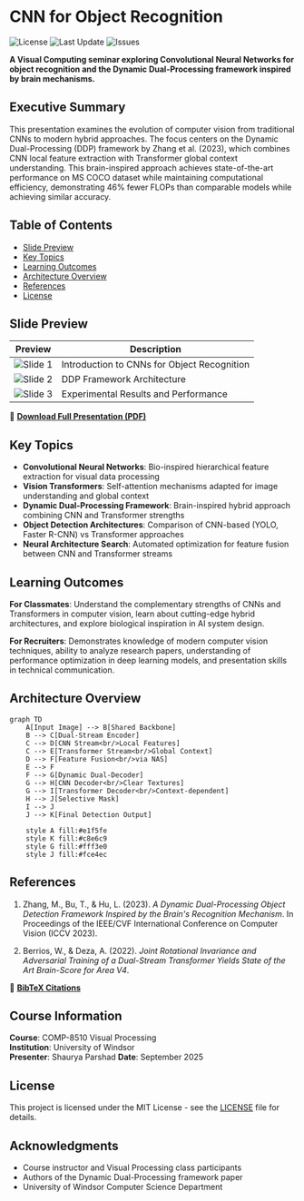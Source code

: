 # CNN for Object Recognition

![License](https://img.shields.io/badge/license-MIT-blue.svg)
![Last Update](https://img.shields.io/badge/last%20update-September%202025-green.svg)
![Issues](https://img.shields.io/github/issues/IShauryaI/cnn-object-recognition-seminar)

**A Visual Computing seminar exploring Convolutional Neural Networks for object recognition and the Dynamic Dual-Processing framework inspired by brain mechanisms.**

## Executive Summary

This presentation examines the evolution of computer vision from traditional CNNs to modern hybrid approaches. The focus centers on the Dynamic Dual-Processing (DDP) framework by Zhang et al. (2023), which combines CNN local feature extraction with Transformer global context understanding. This brain-inspired approach achieves state-of-the-art performance on MS COCO dataset while maintaining computational efficiency, demonstrating 46% fewer FLOPs than comparable models while achieving similar accuracy.

## Table of Contents

- [Slide Preview](#slide-preview)
- [Key Topics](#key-topics)
- [Learning Outcomes](#learning-outcomes)
- [Architecture Overview](#architecture-overview)
- [References](#references)
- [License](#license)

## Slide Preview

| Preview | Description |
|---------|--------------|
| ![Slide 1](./slides/preview_1.png) | Introduction to CNNs for Object Recognition |
| ![Slide 2](./slides/preview_2.png) | DDP Framework Architecture |
| ![Slide 3](./slides/preview_3.png) | Experimental Results and Performance |

📄 **[Download Full Presentation (PDF)](./slides/deck.pdf)**

## Key Topics

- **Convolutional Neural Networks**: Bio-inspired hierarchical feature extraction for visual data processing
- **Vision Transformers**: Self-attention mechanisms adapted for image understanding and global context
- **Dynamic Dual-Processing Framework**: Brain-inspired hybrid approach combining CNN and Transformer strengths
- **Object Detection Architectures**: Comparison of CNN-based (YOLO, Faster R-CNN) vs Transformer approaches
- **Neural Architecture Search**: Automated optimization for feature fusion between CNN and Transformer streams

## Learning Outcomes

**For Classmates**: Understand the complementary strengths of CNNs and Transformers in computer vision, learn about cutting-edge hybrid architectures, and explore biological inspiration in AI system design.

**For Recruiters**: Demonstrates knowledge of modern computer vision techniques, ability to analyze research papers, understanding of performance optimization in deep learning models, and presentation skills in technical communication.

## Architecture Overview

```mermaid
graph TD
    A[Input Image] --> B[Shared Backbone]
    B --> C[Dual-Stream Encoder]
    C --> D[CNN Stream<br/>Local Features]
    C --> E[Transformer Stream<br/>Global Context]
    D --> F[Feature Fusion<br/>via NAS]
    E --> F
    F --> G[Dynamic Dual-Decoder]
    G --> H[CNN Decoder<br/>Clear Textures]
    G --> I[Transformer Decoder<br/>Context-dependent]
    H --> J[Selective Mask]
    I --> J
    J --> K[Final Detection Output]
    
    style A fill:#e1f5fe
    style K fill:#c8e6c9
    style G fill:#fff3e0
    style J fill:#fce4ec
```

## References

1. Zhang, M., Bu, T., & Hu, L. (2023). *A Dynamic Dual-Processing Object Detection Framework Inspired by the Brain's Recognition Mechanism*. In Proceedings of the IEEE/CVF International Conference on Computer Vision (ICCV 2023).

2. Berrios, W., & Deza, A. (2022). *Joint Rotational Invariance and Adversarial Training of a Dual-Stream Transformer Yields State of the Art Brain-Score for Area V4*.

📄 **[BibTeX Citations](./references/citations.bib)**

## Course Information

**Course**: COMP-8510 Visual Processing  
**Institution**: University of Windsor  
**Presenter**: Shaurya Parshad
**Date**: September 2025

## License

This project is licensed under the MIT License - see the [LICENSE](./LICENSE) file for details.

## Acknowledgments

- Course instructor and Visual Processing class participants
- Authors of the Dynamic Dual-Processing framework paper
- University of Windsor Computer Science Department
